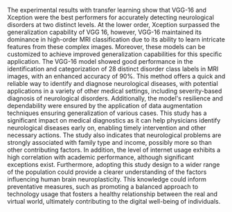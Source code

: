 The experimental results with transfer learning show that VGG-16 and Xception were the best performers for accurately detecting neurological disorders at two distinct levels. At the lower order, Xception surpassed the generalization capability of VGG 16, however, VGG-16 maintained its dominance in high-order MRI classification due to its ability to learn intricate features from these complex images. Moreover, these models can be customized to achieve improved generalization capabilities for this specific application. The VGG-16 model showed good performance in the identification and categorization of 28 distinct disorder class labels in MRI images, with an enhanced accuracy of 90%. This method offers a quick and reliable way to identify and diagnose neurological diseases, with potential applications in a variety of other medical settings, including severity-based diagnosis of neurological disorders. Additionally, the model's resilience and dependability were ensured by the application of data augmentation techniques ensuring generalization of various cases. This study has a significant impact on medical diagnostics as it can help physicians identify neurological diseases early on, enabling timely intervention and other necessary actions. The study also indicates that neurological problems are strongly associated with family type and income, possibly more so than other contributing factors. In addition, the level of internet usage exhibits a high correlation with academic performance, although significant exceptions exist. Furthermore, adopting this study design to a wider range of the population could provide a clearer understanding of the factors influencing human brain neuroplasticity. This knowledge could inform preventative measures, such as promoting a balanced approach to technology usage that fosters a healthy relationship between the real and virtual world, ultimately contributing to the digital well-being of individuals.
